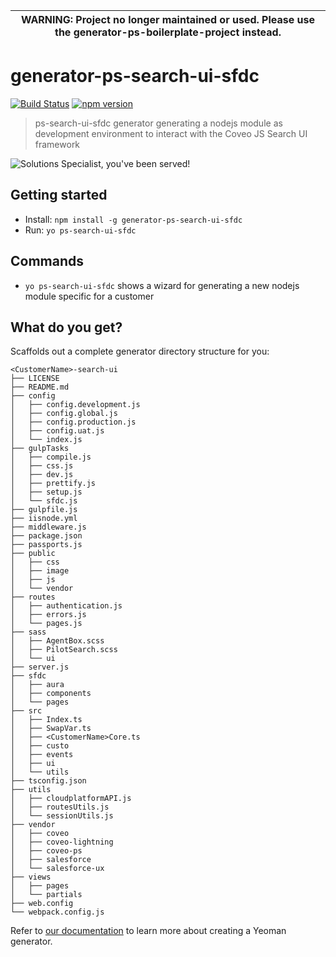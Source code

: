
| WARNING: **Project no longer maintained or used. Please use the generator-ps-boilerplate-project instead.** |
| --- |

# generator-ps-search-ui-sfdc

[![Build Status](https://travis-ci.org/jfallaire/generator-ps-search-ui-sfdc.svg?branch=master)](https://travis-ci.org/jfallaire/generator-ps-search-ui-sfdc) [![npm version](https://badge.fury.io/js/generator-ps-search-ui-sfdc.svg)](https://badge.fury.io/js/generator-ps-search-ui-sfdc)

> ps-search-ui-sfdc generator generating a nodejs module as development environment to interact with the Coveo JS Search UI framework

![Solutions Specialist, you've been served!](https://i.imgflip.com/1jaox9.jpg)


## Getting started

- Install: `npm install -g generator-ps-search-ui-sfdc`
- Run: `yo ps-search-ui-sfdc`


## Commands

* `yo ps-search-ui-sfdc` shows a wizard for generating a new nodejs module specific for a customer


## What do you get?

Scaffolds out a complete generator directory structure for you:

```
<CustomerName>-search-ui
├── LICENSE
├── README.md
├── config
│   ├── config.development.js
│   ├── config.global.js
│   ├── config.production.js
│   ├── config.uat.js
│   └── index.js
├── gulpTasks
│   ├── compile.js
│   ├── css.js
│   ├── dev.js
│   ├── prettify.js
│   ├── setup.js
│   └── sfdc.js
├── gulpfile.js
├── iisnode.yml
├── middleware.js
├── package.json
├── passports.js
├── public
│   ├── css
│   ├── image
│   ├── js
│   └── vendor
├── routes
│   ├── authentication.js
│   ├── errors.js
│   └── pages.js
├── sass
│   ├── AgentBox.scss
│   ├── PilotSearch.scss
│   └── ui
├── server.js
├── sfdc
│   ├── aura
│   ├── components
│   └── pages
├── src
│   ├── Index.ts
│   ├── SwapVar.ts
│   ├── <CustomerName>Core.ts
│   ├── custo
│   ├── events
│   ├── ui
│   └── utils
├── tsconfig.json
├── utils
│   ├── cloudplatformAPI.js
│   ├── routesUtils.js
│   └── sessionUtils.js
├── vendor
│   ├── coveo
│   ├── coveo-lightning
│   ├── coveo-ps
│   ├── salesforce
│   └── salesforce-ux
├── views
│   ├── pages
│   └── partials
├── web.config
└── webpack.config.js
```

Refer to [our documentation](http://yeoman.io/authoring/) to learn more about creating a Yeoman generator.
